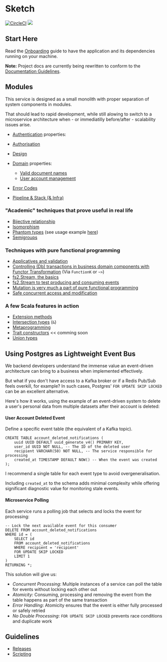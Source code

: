 # Sketch

[![CircleCI](https://dl.circleci.com/status-badge/img/gh/rafaelfiume/sketch/tree/main.svg?style=svg)](https://dl.circleci.com/status-badge/redirect/gh/rafaelfiume/sketch/tree/main) [<img src="https://img.shields.io/badge/dockerhub-images-blue.svg?logo=LOGO">](<https://hub.docker.com/repository/docker/rafaelfiume/sketch/general>)


## Start Here

Read the [Onboarding](docs/start-here/Onboarding.md) guide to have the application and its dependencies running on your machine.

**Note:** Project docs are currently being rewritten to conform to the [Documentation Guidelines](docs/best-practices/Documentation.md).

## Modules

This service is designed as a small monolith with proper separation of system components in modules.

That should lead to rapid development, while still alowing to switch to a microservice architecture when - or immediatilly before/after - scalability issues arise.

 - [Authentication](auth/README.md) properties:

 - [Authorisation](shared-access-control/README.md)

 - [Design](docs/Design.md)

 - [Domain](docs/Domain.md) properties:
   - [Valid document names](shared-domain/src/test/scala/org/fiume/sketch/shared/domain/documents/DocumentSpec.scala)
   - [User account management](auth/src/test/scala/org/fiume/sketch/auth/UsersManagerSpec.scala)

 - [Error Codes](docs/ErrorCodes.md)

 - [Pipeline & Stack (& Infra)](docs/Pipeline.md)


### "Academic" techniques that prove useful in real life

 - [Bijective relationship](shared-components/src/test/scala/org/fiume/sketch/shared/common/ServiceStatusContractSpec.scala)
 - [Isomorphism](auth/src/test/scala/org/fiume/sketch/auth/KeyStringifierSpec.scala)
 - [Phantom types](shared-components/src/main/scala/org/fiume/sketch/shared/common/EntityId.scala) (see usage example [here](shared-components/src/test/scala/org/fiume/sketch/shared/common/EntityIdSpec.scala))
 - [Semigroups](shared-components/src/test/scala/org/fiume/sketch/shared/common/troubleshooting/ErrorDetailsLawsSpec.scala)

### Techniques with pure functional programming

 - [Applicatives and validation](shared-auth/src/main/scala/org/fiume/sketch/shared/auth/domain/Passwords.scala)
 - [Controlling (Db) transactions in business domain components with Functor Transformation](shared-components/src/main/scala/org/fiume/sketch/shared/common/algebras/Store.scala) (Via `FunctionK` or `~>`)
 - [fs2.Stream, the basics](shared-components/src/main/scala/org/fiume/sketch/shared/common/jobs/PeriodicJob.scala)
 - [fs2.Stream to test producing and consuming events](storage/src/it/scala/org/fiume/sketch/storage/auth0/postgres/PostgresAccountDeletedNotificationsStoreSpec.scala)
 - [Mutation is very much a part of pure functional programming](shared-auth/src/test/scala/org/fiume/sketch/shared/auth/testkit/UsersStoreContext.scala)
 - [Safe concurrent access and modification](https://github.com/rafaelfiume/sketch/blob/02b5e2b7bbeb6f1c0083ee9be8327b3bd61c13ae/storage/src/it/scala/org/fiume/sketch/storage/auth0/postgres/PostgresEventsStoreSpec.scala#L81)

### A few Scala features in action

 - [Extension methods](shared-account-management/src/main/scala/org/fiume/sketch/shared/account/management/http/model/AccountStateTransitionErrorSyntax.scala)
 - [Intersection types](shared-components/src/test/scala/org/fiume/sketch/shared/common/testkit/JobErrorHandlerContext.scala) (`&`)
 - [Metaprogramming](shared-components/src/main/scala/org/fiume/sketch/shared/common/EntityId.scala)
 - [Trait constructors]() << comming soon
 - [Union types](https://github.com/rafaelfiume/sketch/blob/e7371cb27144e1ab20790e5a80648d7b504e2904/auth/src/main/scala/org/fiume/sketch/auth/JwtIssuer.scala#L43)


## Using Postgres as Lightweight Event Bus

We backend developers understand the immense value an event-driven architecture can bring to a business when implemented effectively.

But what if you don't have access to a Kafka broker or if a Redis Pub/Sub feels overkill, for example?
In such cases, Postgres' `FOR UPDATE SKIP LOCKED` can be an excellent alternative.

Here's how it works, using the example of an event-driven system to delete a user's personal data from multiple datasets after their account is deleted:

#### User Account Deleted Event

Define a specific event table (the equivalent of a Kafka topic).

```
CREATE TABLE account_deleted_notifications (
    uuid UUID DEFAULT uuid_generate_v4() PRIMARY KEY,
    user_id UUID NOT NULL, -- The ID of the deleted user
    recipient VARCHAR(50) NOT NULL, -- The service responsible for processing
    created_at TIMESTAMP DEFAULT NOW() -- When the event was created
);
```

I recommend a single table for each event type to avoid overgeneralisation.

Including `created_at` to the schema adds minimal complexity while offering significant diagnostic value for monitoring stale events. 

#### Microservice Polling

Each service runs a polling job that selects and locks the event for processing:

```
-- Lock the next available event for this consumer
DELETE FROM account_deleted_notifications
WHERE id = (
    SELECT id
    FROM account_deleted_notifications
    WHERE recipient = 'recipient'
    FOR UPDATE SKIP LOCKED
    LIMIT 1
)
RETURNING *;
```

This solution will give us:
 - *Concurrent Processing*: Multiple instances of a service can poll the table for events without locking each other out
 - *Atomicity:* Consuming, processing and removing the event from the table happens as part of the same transaction
 - *Error Handling*: Atomicity ensures that the event is either fully processed or safely retried
 - *No Double Processing*: `FOR UPDATE SKIP LOCKED` prevents race conditions and duplicate work

## Guidelines

 - [Releases](docs/artigiani/Releases.md)
 - [Scripting](docs/artigiani/Scripting)
